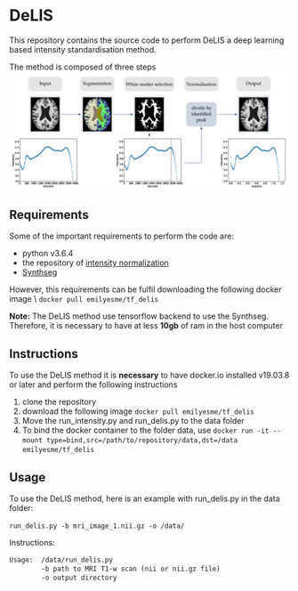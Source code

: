 # DeLIS

This repository contains the source code to perform DeLIS a deep learning based intensity standardisation method.

The method is composed of three steps ![delis](/delis.png)

## Requirements

Some of the important requirements to perform the code are:
- python v3.6.4
- the repository of [intensity normalization](https://github.com/jcreinhold/intensity-normalization)
- [Synthseg](https://github.com/BBillot/SynthSeg)

However, this requirements can be fulfil downloading the following docker image \\
``` docker pull emilyesme/tf_delis ```

**Note:** The DeLIS method use tensorflow backend to use the Synthseg. Therefore, it is necessary to have at less **10gb** of ram in the host computer

## Instructions

To use the DeLIS method it is **necessary** to have docker.io installed v19.03.8 or later and perform the following instructions

1. clone the repository
2. download the following image ``` docker pull emilyesme/tf_delis ```
3. Move the run_intensity.py and run_delis.py to the data folder
4. To bind the docker container to the folder data, use 
```docker run -it --mount type=bind,src=/path/to/repository/data,dst=/data emilyesme/tf_delis```

## Usage

To use the DeLIS method, here is an example with run_delis.py in the data folder:

``` run_delis.py -b mri_image_1.nii.gz -o /data/ ```

Instructions:

```
Usage:  /data/run_delis.py
        -b path to MRI T1-w scan (nii or nii.gz file)
        -o output directory

```
